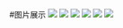 #图片展示
![](https://github.com/yerourou/Training-program-1/blob/main/images/credit_card_01.png)
![](https://github.com/yerourou/Training-program-1/blob/main/images/credit_card_02.png)
![](https://github.com/yerourou/Training-program-1/blob/main/images/credit_card_03.png)
![](https://github.com/yerourou/Training-program-1/blob/main/images/credit_card_04.png)
![](https://github.com/yerourou/Training-program-1/blob/main/images/credit_card_05.png)
![](https://github.com/yerourou/Training-program-1/blob/main/images/ocr_a_reference.png)
